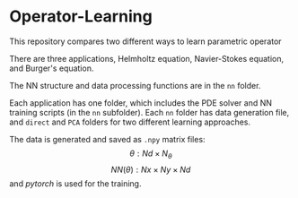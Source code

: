 # Operator-Learning

This repository compares two different ways to 
learn parametric operator


There are three applications, Helmholtz equation, Navier-Stokes equation, and Burger's equation.

The NN structure and data processing functions are in the `nn` folder. 

Each application has one folder, which includes the PDE solver and NN training scripts (in the `nn` subfolder). Each `nn` folder has data generation file, and `direct` and `PCA` folders for two different learning approaches.

The data is generated and saved as `.npy` matrix files:
$$\theta:  Nd\times N_\theta$$
$$NN(\theta):  Nx \times Ny \times Nd$$
and *pytorch* is used for the training.